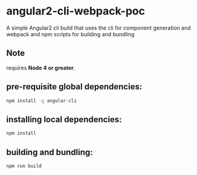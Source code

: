 # angular2-cli-webpack-poc
A simple Angular2 cli build that uses the cli for component generation and webpack and npm scripts for building and bundling

## Note
requires **Node 4 or greater**.

## pre-requisite global dependencies:
```bash
npm install -g angular-cli
```

## installing local dependencies:
```bash
npm install
```

## building and bundling:
```bash
npm run build
```
